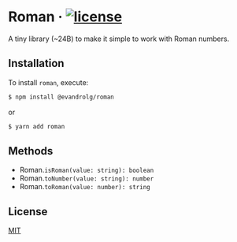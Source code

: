 # Roman &middot; [![license](https://badgen.now.sh/badge/license/MIT)](./LICENSE)
A tiny library (~24B) to make it simple to work with Roman numbers.

## Installation
To install `roman`, execute:

```sh
$ npm install @evandrolg/roman
```

or

```sh
$ yarn add roman
```

## Methods
* Roman.<code>isRoman(value: string): boolean</code>
* Roman.<code>toNumber(value: string): number</code>
* Roman.<code>toRoman(value: number): string</code>

## License
[MIT](./LICENSE)
